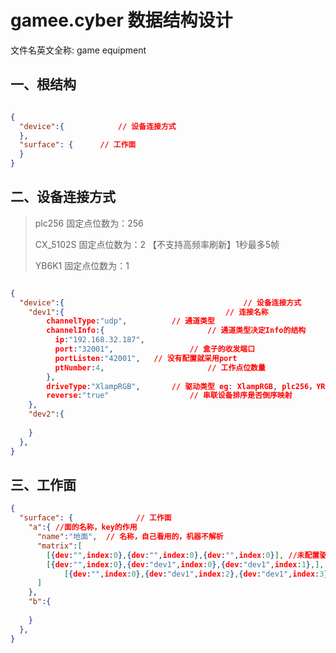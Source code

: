 # gamee.cyber 数据结构设计

文件名英文全称: game equipment 

## 一、根结构

```json

{
  "device":{ 			// 设备连接方式  
  },
  "surface": {		// 工作面  
  }
}

```

## 二、设备连接方式

> plc256 固定点位数为：256
>
> CX_5102S 固定点位数为：2   【不支持高频率刷新】1秒最多5帧
>
> YB6K1 固定点位数为：1

```json

{
  "device":{ 										// 设备连接方式
    "dev1":{     								// 连接名称
      	channelType:"udp",			// 通道类型
      	channelInfo:{						// 通道类型决定Info的结构
          ip:"192.168.32.187",
          port:"32001",					// 盒子的收发端口
          portListen:"42001",   // 没有配置就采用port
          ptNumber:4,						// 工作点位数量
        },
      	driveType:"XlampRGB",		// 驱动类型 eg: XlampRGB, plc256，YRrfid，CX_5102S，YB6K1
      	reverse:"true"					// 串联设备排序是否倒序映射
    },
    "dev2":{
      
    }
  },
}

```

## 三、工作面

```json
{
  "surface": {				// 工作面
    "a":{ //面的名称，key的作用
      "name":"地面",	// 名称，自己看用的，机器不解析
      "matrix":[
        [{dev:"",index:0},{dev:"",index:0},{dev:"",index:0}], //未配置驱动连接
      	[{dev:"",index:0},{dev:"dev1",index:0},{dev:"dev1",index:1},], // dev 设备连接名称
  			[{dev:"",index:0},{dev:"dev1",index:2},{dev:"dev1",index:3}],  // index 驱动点位
      ]
    },
    "b":{
      
    }
  },
}

```
